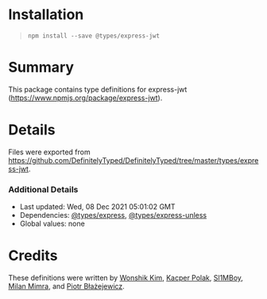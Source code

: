 # Installation
> `npm install --save @types/express-jwt`

# Summary
This package contains type definitions for express-jwt (https://www.npmjs.org/package/express-jwt).

# Details
Files were exported from https://github.com/DefinitelyTyped/DefinitelyTyped/tree/master/types/express-jwt.

### Additional Details
 * Last updated: Wed, 08 Dec 2021 05:01:02 GMT
 * Dependencies: [@types/express](https://npmjs.com/package/@types/express), [@types/express-unless](https://npmjs.com/package/@types/express-unless)
 * Global values: none

# Credits
These definitions were written by [ Wonshik Kim](https://github.com/wokim), [Kacper Polak](https://github.com/kacepe), [Sl1MBoy](https://github.com/Sl1MBoy), [Milan Mimra](https://github.com/milan-mimra), and [Piotr Błażejewicz](https://github.com/peterblazejewicz).
